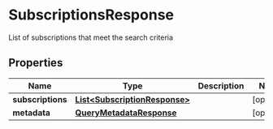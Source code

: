 

# SubscriptionsResponse

List of subscriptions that meet the search criteria
## Properties

Name | Type | Description | Notes
------------ | ------------- | ------------- | -------------
**subscriptions** | [**List&lt;SubscriptionResponse&gt;**](SubscriptionResponse.md) |  |  [optional]
**metadata** | [**QueryMetadataResponse**](QueryMetadataResponse.md) |  |  [optional]



